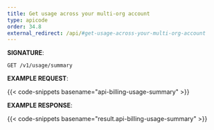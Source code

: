 ```yaml
---
title: Get usage across your multi-org account
type: apicode
order: 34.8
external_redirect: /api/#get-usage-across-your-multi-org-account
---
```


**SIGNATURE**:

`GET /v1/usage/summary`

**EXAMPLE REQUEST**:

{{< code-snippets basename="api-billing-usage-summary" >}}

**EXAMPLE RESPONSE**:

{{< code-snippets basename="result.api-billing-usage-summary" >}}

